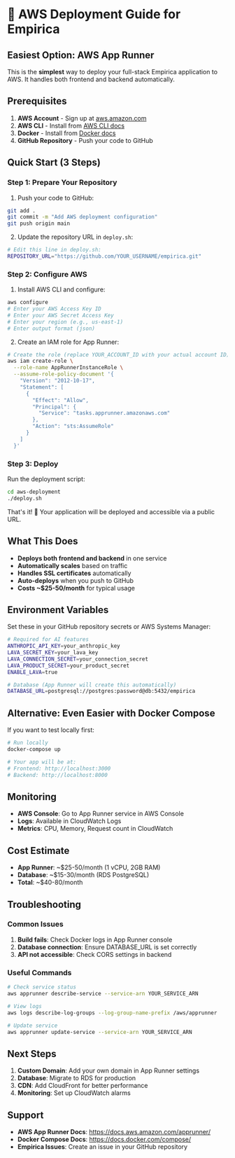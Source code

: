 # 🚀 AWS Deployment Guide for Empirica

## Easiest Option: AWS App Runner

This is the **simplest** way to deploy your full-stack Empirica application to AWS. It handles both frontend and backend automatically.

## Prerequisites

1. **AWS Account** - Sign up at [aws.amazon.com](https://aws.amazon.com)
2. **AWS CLI** - Install from [AWS CLI docs](https://docs.aws.amazon.com/cli/latest/userguide/getting-started-install.html)
3. **Docker** - Install from [Docker docs](https://docs.docker.com/get-docker/)
4. **GitHub Repository** - Push your code to GitHub

## Quick Start (3 Steps)

### Step 1: Prepare Your Repository

1. Push your code to GitHub:
```bash
git add .
git commit -m "Add AWS deployment configuration"
git push origin main
```

2. Update the repository URL in `deploy.sh`:
```bash
# Edit this line in deploy.sh:
REPOSITORY_URL="https://github.com/YOUR_USERNAME/empirica.git"
```

### Step 2: Configure AWS

1. Install AWS CLI and configure:
```bash
aws configure
# Enter your AWS Access Key ID
# Enter your AWS Secret Access Key  
# Enter your region (e.g., us-east-1)
# Enter output format (json)
```

2. Create an IAM role for App Runner:
```bash
# Create the role (replace YOUR_ACCOUNT_ID with your actual account ID)
aws iam create-role \
  --role-name AppRunnerInstanceRole \
  --assume-role-policy-document '{
    "Version": "2012-10-17",
    "Statement": [
      {
        "Effect": "Allow",
        "Principal": {
          "Service": "tasks.apprunner.amazonaws.com"
        },
        "Action": "sts:AssumeRole"
      }
    ]
  }'
```

### Step 3: Deploy

Run the deployment script:
```bash
cd aws-deployment
./deploy.sh
```

That's it! 🎉 Your application will be deployed and accessible via a public URL.

## What This Does

- **Deploys both frontend and backend** in one service
- **Automatically scales** based on traffic
- **Handles SSL certificates** automatically
- **Auto-deploys** when you push to GitHub
- **Costs ~$25-50/month** for typical usage

## Environment Variables

Set these in your GitHub repository secrets or AWS Systems Manager:

```bash
# Required for AI features
ANTHROPIC_API_KEY=your_anthropic_key
LAVA_SECRET_KEY=your_lava_key
LAVA_CONNECTION_SECRET=your_connection_secret
LAVA_PRODUCT_SECRET=your_product_secret
ENABLE_LAVA=true

# Database (App Runner will create this automatically)
DATABASE_URL=postgresql://postgres:password@db:5432/empirica
```

## Alternative: Even Easier with Docker Compose

If you want to test locally first:

```bash
# Run locally
docker-compose up

# Your app will be at:
# Frontend: http://localhost:3000
# Backend: http://localhost:8000
```

## Monitoring

- **AWS Console**: Go to App Runner service in AWS Console
- **Logs**: Available in CloudWatch Logs
- **Metrics**: CPU, Memory, Request count in CloudWatch

## Cost Estimate

- **App Runner**: ~$25-50/month (1 vCPU, 2GB RAM)
- **Database**: ~$15-30/month (RDS PostgreSQL)
- **Total**: ~$40-80/month

## Troubleshooting

### Common Issues

1. **Build fails**: Check Docker logs in App Runner console
2. **Database connection**: Ensure DATABASE_URL is set correctly
3. **API not accessible**: Check CORS settings in backend

### Useful Commands

```bash
# Check service status
aws apprunner describe-service --service-arn YOUR_SERVICE_ARN

# View logs
aws logs describe-log-groups --log-group-name-prefix /aws/apprunner

# Update service
aws apprunner update-service --service-arn YOUR_SERVICE_ARN
```

## Next Steps

1. **Custom Domain**: Add your own domain in App Runner settings
2. **Database**: Migrate to RDS for production
3. **CDN**: Add CloudFront for better performance
4. **Monitoring**: Set up CloudWatch alarms

## Support

- **AWS App Runner Docs**: https://docs.aws.amazon.com/apprunner/
- **Docker Compose Docs**: https://docs.docker.com/compose/
- **Empirica Issues**: Create an issue in your GitHub repository
